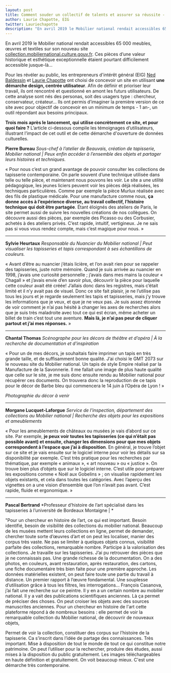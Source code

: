 ```yaml
---
layout: post
title: Comment souder un collectif de talents et assurer sa réussite - Retour sur le bootcamp d'intégration de la promotion 2 des entrepreneurs d'intérêt général
author: Laurie Chapotte, EIG
twitter: Lauriechapotte
description: "En avril 2019 le Mobilier national rendait accessibles 65 000 meubles, œuvres et textiles sur son nouveau site [collection.mobiliernational.culture.gouv.fr](https://collection.mobiliernational.culture.gouv.fr/recherche). Trois mois après le lancement, qui utilise concrètement ce site, et pour quoi faire ?"
---
```


En avril 2019 le Mobilier national rendait accessibles 65 000 meubles, œuvres et textiles sur son nouveau site [collection.mobiliernational.culture.gouv.fr](https://collection.mobiliernational.culture.gouv.fr/recherche). Ces pièces d’une valeur historique et esthétique exceptionnelle étaient pourtant difficilement accessible jusque-là…

Pour les révéler au public, les entrepreneurs d'intérêt général (EIG) [Ned Baldessin](https://entrepreneur-interet-general.etalab.gouv.fr/communaute/2018/ned-baldessin.html) et [Laurie Chapotte](https://entrepreneur-interet-general.etalab.gouv.fr/communaute/2018/laurie-chapotte.html) ont choisi de concevoir un site en utilisant **une démarche design, centrée utilisateur**. Afin de définir et prioriser leur travail, ils ont rencontré et questionné en amont les futurs utilisateurs. De cette analyse sont nés des personas, soit des usagers type : chercheur, conservateur, créateur… Ils ont permis d’imaginer la première version de ce site avec pour objectif de concevoir en un minimum de temps - 1 an-, un outil répondant aux besoins principaux.

**Trois mois après le lancement, qui utilise concrètement ce site, et pour quoi faire ?** L’article ci-dessous compile les témoignages d’utilisateurs, illustrant l’impact de cet outil et de cette démarche d'ouverture de données culturelles. 


**Pierre Bureau**
*Sous-chef à l’atelier de Beauvais, création de tapisserie, Mobilier national | Peux enfin accéder à l’ensemble des objets et partager leurs histoires et techniques.*

« Pour nous c’est un grand avantage de pouvoir consulter les collections de tapisserie contemporaine. On parle souvent d’une technique utilisée dans telle ou telle pièce, et maintenant nous pouvons les voir. Le site a une utilité pédagogique, les jeunes liciers peuvent voir les pièces déjà réalisées, les techniques particulières. Comme par exemple la pièce Murlux réalisée avec des fils de plastique médicale.
Pour une manufacture comme nous, **ça donne accès à l’expérience diverse, au travail collectif, l’histoire technique qui doit être partagée**. Étant éloignés des ateliers de Paris, le site permet aussi de suivre les nouvelles créations de nos collègues. On découvre aussi des pièces, par exemple des Picasso ou des Corbusier, achetés à des ateliers privés. C’est rapide, intuitif, vertigineux. Je ne sais pas si vous vous rendez compte, mais c’est magique pour nous. »


----


**Sylvie Heurtaux**
*Responsable du Nuancier du Mobilier national | Peut visualiser les tapisseries et tapis correspondant à ses échantillons de couleurs.* 

« Avant d’être au nuancier j’étais licière, et l’on avait rien pour se rappeler des tapisseries, juste notre mémoire. 
Quand je suis arrivée au nuancier en 1998, j’avais une curiosité personnelle ; j’avais dans mes mains la couleur « Chagall » et j’avais envie d’en savoir plus, découvrir la pièce pour laquelle cette couleur avait été créée! J’allais donc dans les registres, mais c’était limité et il n’y avait pas de visuel. Donc ce site fait plaisir, je ne l’utilise pas tous les jours et je regarde seulement les tapis et tapisseries, mais j’y trouve les informations que je veux, et que je ne veux pas. Je suis assez étonnée de voir comment je n’ai pas hésité à changer les axes de recherches alors que je suis très maladroite avec tout ce qui est écran, même acheter un billet de train c’est tout une aventure. **Mais là, je n’ai pas peur de cliquer partout et j’ai mes réponses.** » 


----


**Chantal Thomas** 
*Scénographe pour les décors de théâtre et d’opéra | À la recherche de documentation et d'inspiration*

« Pour un de mes décors, je souhaitais faire imprimer un tapis en très grande taille, et de suffisamment bonne qualité. J’ai choisi le GMT 2073 sur le nouveau site du Mobilier national. Un tapis de style Empire réalisé par la Manufacture de la Savonnerie. Il me fallait une image de plus haute qualité que celle sur le site, je me suis donc ensuite rendu au Mobilier national pour récupérer ces documents. On trouvera donc la reproduction de ce tapis pour le décor de Barbe bleu qui commencera le 14 juin à l’Opéra de Lyon ! »

*Photographie du décor à venir* 


----


**Morgane Lucquet-Laforgue** 
*Service de l’inspection, département des collections au Mobilier national | Recherche des objets pour les expositions et ameublements*

« Pour les ameublements de châteaux ou musées je vais d’abord sur ce site. Par exemple, **je peux voir toutes les tapisseries (ce qui n’était pas possible avant) et ensuite, changer les dimensions pour que mes objets correspondent à l’espace que j’ai à disposition**. En général, je trouve l’objet sur ce site et je vais ensuite sur le logiciel interne pour voir les détails sur sa disponibilité par exemple. C’est très pratique pour les recherches par thématique, par exemple « animaux », « art nouveau » ou « justice ». On trouve bien plus d’objets que sur le logiciel interne. C’est utile pour préparer les expositions comme « Noël aux Gobelins » ; on visualise rapidement les objets existants, et cela dans toutes les catégories. Avec l’aperçu des vignettes on a une vision d’ensemble que l’on n’avait pas avant. C’est rapide, fluide et ergonomique. »


---


**Pascal Bertrand**
*Professeur d’histoire de l’art spécialisé dans les tapisseries à l’université de Bordeaux Montaigne | *

"Pour un chercheur en histoire de l’art, ce qui est important. 
Besoin identifié, besoin de visibilité des collections du mobilier national. Beaucoup de les musées mettent leurs collections en ligne, permet de demander, chercher toute sorte d’œuvres d’art et on peut les localiser, manier des corpus très vaste. Ne pas se limiter à quelques objets connus, visibilité parfaite des collections, remarquable nombre. Participe à la valorisation des collections. 
Je travaille sur les tapisseries. J’ai pu retrouver des pièces que je ne connaissais pas. Une grande richesse de la documentation. On a des photos, en couleurs, avant restauration, après restauration, des cartons, une fiche documentaire très bien faite pour une première approche. Les données matérielles existent, on peut faire toute une partie du travail à distance. Un premier rapport à l’œuvre fondamental. Une souplesse d’utilisation grâce à tous les filtres, les interrogations…
François Casanova, j’ai fait une recherche sur ce peintre. Il y en a un certain nombre au mobilier national. Il y a vait des publications scientifiques anciennes. Là ça permet de préciser des choses. On peut croiser les objets avec des sources manuscrites anciennes. 
Pour un chercheur en histoire de l'art cette plateforme répond à de nombreux besoins : elle permet de voir la remarquable collection du Mobilier national, de découvrir de nouveaux objets, 

Permet de voir la collection, constituer des corpus sur l’histoire de la tapisserie. Ca s’inscrit dans l’idée de partage des connaissances. Très important. Mise à disposition de tout le monde de tout ce qui constitue notre patrimoine. On peut l’utiliser pour la rechercher, produire des études, aussi mises à la disposition du public gratuitement. Les images téléchargeables en haute définition et gratuitement. On voit beaucoup mieux. C'est une démarche très contemporaine. 
